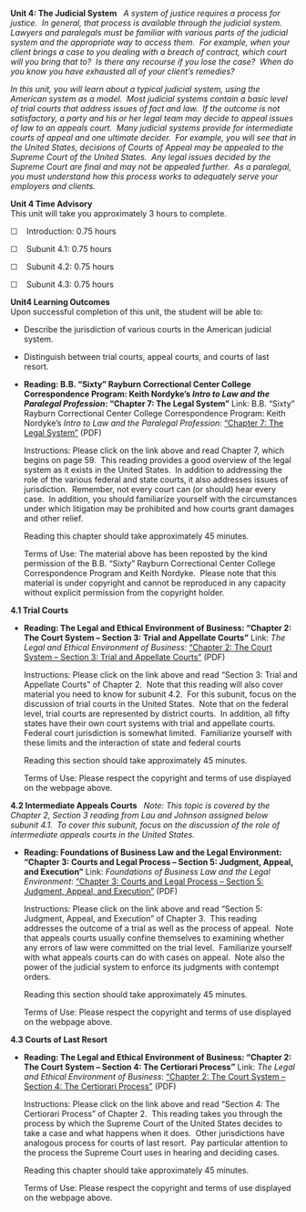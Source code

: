 **Unit 4: The Judicial System** <span id="4"></span> 
*A system of justice requires a process for justice.  In general, that
process is available through the judicial system.  Lawyers and
paralegals must be familiar with various parts of the judicial system
and the appropriate way to access them.  For example, when your client
brings a case to you dealing with a breach of contract, which court will
you bring that to?  Is there any recourse if you lose the case?  When do
you know you have exhausted all of your client’s remedies?*  
  
 *In this unit, you will learn about a typical judicial system, using
the American system as a model.  Most judicial systems contain a basic
level of trial courts that address issues of fact and law.  If the
outcome is not satisfactory, a party and his or her legal team may
decide to appeal issues of law to an appeals court.  Many judicial
systems provide for intermediate courts of appeal and one ultimate
decider.  For example, you will see that in the United States, decisions
of Courts of Appeal may be appealed to the Supreme Court of the United
States.  Any legal issues decided by the Supreme Court are final and may
not be appealed further.  As a paralegal, you must understand how this
process works to adequately serve your employers and clients.*

**Unit 4 Time Advisory**  
This unit will take you approximately 3 hours to complete.  
  
 ☐    Introduction: 0.75 hours  
  
 ☐    Subunit 4.1: 0.75 hours  
  
 ☐    Subunit 4.2: 0.75 hours  
  
 ☐    Subunit 4.3: 0.75 hours

**Unit4 Learning Outcomes**  
Upon successful completion of this unit, the student will be able to:
-   Describe the jurisdiction of various courts in the American judicial
    system.
-   Distinguish between trial courts, appeal courts, and courts of last
    resort. 

-   **Reading: B.B. “Sixty” Rayburn Correctional Center College
    Correspondence Program: Keith Nordyke’s *Intro to Law and the
    Paralegal Profession*: “Chapter 7: The Legal System”**
    Link: B.B. “Sixty” Rayburn Correctional Center College
    Correspondence Program: Keith Nordyke’s *Intro to Law and the
    Paralegal Profession*: [“Chapter 7: The Legal
    System”](https://resources.saylor.org/archived/wp-content/uploads/2013/02/PRDV301-IntroToLawandtheParalegalProfession.pdf)
    (PDF)  
      
     Instructions: Please click on the link above and read Chapter 7,
    which begins on page 59.  This reading provides a good overview of
    the legal system as it exists in the United States.  In addition to
    addressing the role of the various federal and state courts, it also
    addresses issues of jurisdiction.  Remember, not every court can (or
    should) hear every case.  In addition, you should familiarize
    yourself with the circumstances under which litigation may be
    prohibited and how courts grant damages and other relief.  
      
     Reading this chapter should take approximately 45 minutes.  
      
     Terms of Use: The material above has been reposted by the kind
    permission of the B.B. “Sixty” Rayburn Correctional Center College
    Correspondence Program and Keith Nordyke.  Please note that this
    material is under copyright and cannot be reproduced in any capacity
    without explicit permission from the copyright holder.

**4.1 Trial Courts** <span id="4.1"></span> 
-   **Reading: The Legal and Ethical Environment of Business: “Chapter
    2: The Court System – Section 3: Trial and Appellate Courts”**
    Link: *The Legal and Ethical Environment of Business*: [“Chapter 2:
    The Court System – Section 3: Trial and Appellate
    Courts”](https://resources.saylor.org/archived/wp-content/uploads/2012/10/PRDV301-4.1.pdf)
    (PDF)  
      
     Instructions: Please click on the link above and read “Section 3:
    Trial and Appellate Courts” of Chapter 2.  Note that this reading
    will also cover material you need to know for subunit 4.2.  For this
    subunit, focus on the discussion of trial courts in the United
    States.  Note that on the federal level, trial courts are
    represented by district courts.  In addition, all fifty states have
    their own court systems with trial and appellate courts.  Federal
    court jurisdiction is somewhat limited.  Familiarize yourself with
    these limits and the interaction of state and federal courts  
      
     Reading this section should take approximately 45 minutes.  
      
     Terms of Use: Please respect the copyright and terms of use
    displayed on the webpage above.

**4.2 Intermediate Appeals Courts** <span id="4.2"></span> 
*Note: This topic is covered by the Chapter 2, Section 3 reading from
Lau and Johnson assigned below subunit 4.1.  To cover this subunit,
focus on the discussion of the role of intermediate appeals courts in
the United States.*

-   **Reading: Foundations of Business Law and the Legal Environment:
    “Chapter 3: Courts and Legal Process – Section 5: Judgment, Appeal,
    and Execution”**
    Link: *Foundations of* *Business Law and the Legal Environment*:
    [“Chapter 3: Courts and Legal Process – Section 5: Judgment, Appeal,
    and
    Execution”](https://resources.saylor.org/archived/wp-content/uploads/2012/10/PRDV301-4.2.pdf)
    (PDF)  
      
     Instructions: Please click on the link above and read “Section 5:
    Judgment, Appeal, and Execution” of Chapter 3.  This reading
    addresses the outcome of a trial as well as the process of appeal. 
    Note that appeals courts usually confine themselves to examining
    whether any errors of law were committed on the trial level. 
    Familiarize yourself with what appeals courts can do with cases on
    appeal.  Note also the power of the judicial system to enforce its
    judgments with contempt orders.  
      
     Reading this section should take approximately 45 minutes.  
      
     Terms of Use: Please respect the copyright and terms of use
    displayed on the webpage above.

**4.3 Courts of Last Resort** <span id="4.3"></span> 
-   **Reading: The Legal and Ethical Environment of Business: “Chapter
    2: The Court System – Section 4: The Certiorari Process”**
    Link: *The Legal and Ethical Environment of Business*: [“Chapter 2:
    The Court System – Section 4: The Certiorari
    Process”](https://resources.saylor.org/archived/wp-content/uploads/2012/10/PRDV301-4.3.pdf)
    (PDF)  
      
     Instructions: Please click on the link above and read “Section 4:
    The Certiorari Process” of Chapter 2.  This reading takes you
    through the process by which the Supreme Court of the United States
    decides to take a case and what happens when it does.  Other
    jurisdictions have analogous process for courts of last resort.  Pay
    particular attention to the process the Supreme Court uses in
    hearing and deciding cases.  
      
     Reading this chapter should take approximately 45 minutes.  
      
     Terms of Use: Please respect the copyright and terms of use
    displayed on the webpage above.


